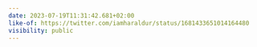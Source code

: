 ```yaml
---
date: 2023-07-19T11:31:42.681+02:00
like-of: https://twitter.com/iamharaldur/status/1681433651014164480
visibility: public
---
```


